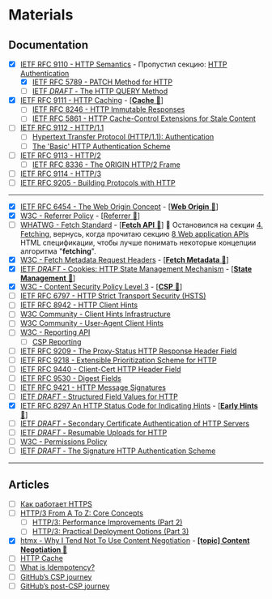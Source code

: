 # Materials

## Documentation

- [x] [IETF RFC 9110 - HTTP Semantics](https://www.rfc-editor.org/rfc/rfc9110) - Пропустил секцию: [HTTP Authentication](https://www.rfc-editor.org/rfc/rfc9110#name-http-authentication)
  - [x] [IETF RFC 5789 - PATCH Method for HTTP](https://www.rfc-editor.org/rfc/rfc5789)
  - [ ] [IETF *DRAFT* - The HTTP QUERY Method](https://httpwg.org/http-extensions/draft-ietf-httpbis-safe-method-w-body.html)
- [x] [IETF RFC 9111 - HTTP Caching](https://datatracker.ietf.org/doc/rfc9111/) - [[**Cache** 📂](./topics/cache.md)]
  - [ ] [IETF RFC 8246 - HTTP Immutable Responses](https://datatracker.ietf.org/doc/rfc8246)
  - [ ] [IETF RFC 5861 - HTTP Cache-Control Extensions for Stale Content](https://datatracker.ietf.org/doc/rfc5861)
- [ ] [IETF RFC 9112 - HTTP/1.1](https://www.rfc-editor.org/rfc/rfc9112)
  - [ ] [Hypertext Transfer Protocol (HTTP/1.1): Authentication](https://www.rfc-editor.org/rfc/rfc7235)
  - [ ] [The 'Basic' HTTP Authentication Scheme](https://www.rfc-editor.org/rfc/rfc7617)
- [ ] [IETF RFC 9113 - HTTP/2](https://datatracker.ietf.org/doc/rfc9113/)
  - [ ] [IETF RFC 8336 - The ORIGIN HTTP/2 Frame](https://datatracker.ietf.org/doc/rfc8336/)
- [ ] [IETF RFC 9114 - HTTP/3](https://www.rfc-editor.org/rfc/rfc9114)
- [ ] [IETF RFC 9205 - Building Protocols with HTTP](https://datatracker.ietf.org/doc/rfc9205/)

___

- [x] [IETF RFC 6454 - The Web Origin Concept](https://datatracker.ietf.org/doc/rfc6454/) - [[**Web Origin** 📂](./topics/origin.md)]
- [x] [W3C - Referrer Policy](https://w3c.github.io/webappsec-referrer-policy/) - [[Referrer 📂](./topics/referrer-and-policy.md)]
- [ ] [WHATWG - Fetch Standard](https://fetch.spec.whatwg.org) - [[**Fetch API** 📂](./api/fetch/readme.md)] 🚧 Остановился на секции [4. Fetching](https://fetch.spec.whatwg.org/#fetching), вернусь, когда прочитаю секцию [8 Web application APIs](https://html.spec.whatwg.org/multipage/webappapis.html#webappapis) HTML спецификации, чтобы лучше понимать некоторые концепции алгоритма "**fetching**".
- [x] [W3C - Fetch Metadata Request Headers](https://www.w3.org/TR/fetch-metadata/) - [[**Fetch Metadata** 📂](./api/fetch//topics//fetch-metadata.md)]
- [x] [IETF *DRAFT* - Cookies: HTTP State Management Mechanism](https://www.ietf.org/archive/id/draft-ietf-httpbis-rfc6265bis-13.html) - [[**State Management** 📂](./topics/state-management-cookie.md)]
- [x] [W3C - Content Security Policy Level 3](https://www.w3.org/TR/CSP3/) - [[**CSP** 📂](./topics/csp.md)]
- [ ] [IETF RFC 6797 - HTTP Strict Transport Security (HSTS)](https://datatracker.ietf.org/doc/html/rfc6797)
- [ ] [IETF RFC 8942 - HTTP Client Hints](https://www.rfc-editor.org/rfc/rfc8942)
- [ ] [W3C Community - Client Hints Infrastructure](https://wicg.github.io/client-hints-infrastructure)
- [ ] [W3C Community - User-Agent Client Hints](https://wicg.github.io/ua-client-hints/)
- [ ] [W3C - Reporting API](https://www.w3.org/TR/reporting-1/)
  - [ ] [CSP Reporting](https://w3c.github.io/webappsec-csp/#reporting)
- [ ] [IETF RFC 9209 - The Proxy-Status HTTP Response Header Field](https://datatracker.ietf.org/doc/rfc9209/)
- [ ] [IETF RFC 9218 - Extensible Prioritization Scheme for HTTP](https://www.rfc-editor.org/rfc/rfc9218.html)
- [ ] [IETF RFC 9440 - Client-Cert HTTP Header Field](https://www.rfc-editor.org/rfc/rfc9440.html)
- [ ] [IETF RFC 9530 - Digest Fields](https://datatracker.ietf.org/doc/rfc9530/)
- [ ] [IETF RFC 9421 - HTTP Message Signatures](https://datatracker.ietf.org/doc/rfc9421/)
- [ ] [IETF *DRAFT* - Structured Field Values for HTTP](https://www.ietf.org/archive/id/draft-ietf-httpbis-sfbis-05.html)
- [x] [IETF RFC 8297 An HTTP Status Code for Indicating Hints](https://datatracker.ietf.org/doc/html/rfc8297) - [[**Early Hints** 📂](./topics/early-hints.md)]
- [ ] [IETF *DRAFT* - Secondary Certificate Authentication of HTTP Servers](https://www.ietf.org/archive/id/draft-egorbaty-httpbis-secondary-server-certs-01.html)
- [ ] [IETF *DRAFT* - Resumable Uploads for HTTP](https://www.ietf.org/archive/id/draft-ietf-httpbis-resumable-upload-03.html)
- [ ] [W3C - Permissions Policy](https://w3c.github.io/webappsec-permissions-policy/)
- [ ] [IETF *DRAFT* - The Signature HTTP Authentication Scheme](https://datatracker.ietf.org/doc/html/draft-ietf-httpbis-unprompted-auth-06)

___

## Articles

- [ ] [Как работает HTTPS](https://ufostation.tech/ru/posts/2023/how-does-https-work)
- [ ] [HTTP/3 From A To Z: Core Concepts](https://www.smashingmagazine.com/2021/08/http3-core-concepts-part1/)
  - [ ] [HTTP/3: Performance Improvements (Part 2)](https://www.smashingmagazine.com/2021/08/http3-performance-improvements-part2/)
  - [ ] [HTTP/3: Practical Deployment Options (Part 3)](https://www.smashingmagazine.com/2021/09/http3-practical-deployment-options-part3/)
- [x] [htmx - Why I Tend Not To Use Content Negotiation](https://htmx.org/essays/why-tend-not-to-use-content-negotiation/) - [**[topic] Content Negotiation 📂**](./topics/content-negotiation.md)
- [ ] [HTTP Cache](https://www.chromium.org/developers/design-documents/network-stack/http-cache/)
- [ ] [What is Idempotency?](https://blog.dreamfactory.com/what-is-idempotency)
- [ ] [GitHub’s CSP journey](https://github.blog/2016-04-12-githubs-csp-journey)
- [ ] [GitHub’s post-CSP journey](https://github.blog/2017-01-19-githubs-post-csp-journey/)
